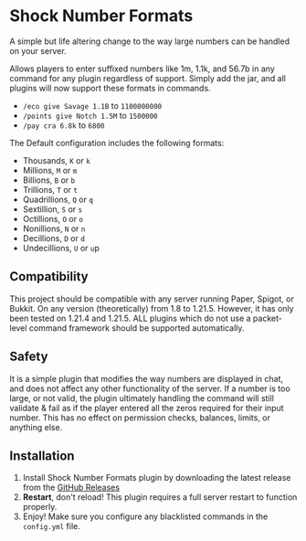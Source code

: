 # Shock Number Formats
A simple but life altering change to the way large numbers can be handled on your server. 

Allows players to enter suffixed numbers like 1m, 1.1k, and 56.7b in any command for any plugin regardless of support. Simply add the jar, and all plugins will now support these formats in commands.
- `/eco give Savage 1.1B` to `1100000000`
- `/points give Notch 1.5M` to `1500000`
- `/pay cra 6.8k` to `6800`

The Default configuration includes the following formats:
- Thousands, `K` or `k`
- Millions, `M` or `m`
- Billions, `B` or `b`
- Trillions, `T` or `t`
- Quadrillions, `Q` or `q`
- Sextillion, `S` or `s`
- Octillions, `O` or `o`
- Nonillions, `N` or `n`
- Decillions, `D` or `d`
- Undecillions, `U` or `u`p

## Compatibility
This project should be compatible with any server running Paper, Spigot, or Bukkit. On any version (theoretically) from 1.8 to 1.21.5. However, it has only been tested on 1.21.4 and 1.21.5. ALL plugins which do not use a packet-level command framework should be supported automatically.

## Safety
It is a simple plugin that modifies the way numbers are displayed in chat, and does not affect any other functionality of the server. If a number is too large, or not valid, the plugin ultimately handling the command will still validate & fail as if the player entered all the zeros required for their input number. This has no effect on permission checks, balances, limits, or anything else.
## Installation
1. Install Shock Number Formats plugin by downloading the latest release from the [GitHub Releases](https://github.com/Savag3life/ShockNumberFormats/releases)
3. **Restart**, don't reload! This plugin requires a full server restart to function properly.
4. Enjoy! Make sure you configure any blacklisted commands in the `config.yml` file.
